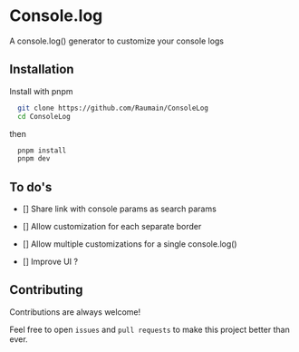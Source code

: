
# Console.log

A console.log() generator to customize your console logs


## Installation

Install with pnpm

```bash
  git clone https://github.com/Raumain/ConsoleLog
  cd ConsoleLog
```
then
```bash
  pnpm install
  pnpm dev
```
    
## To do's

- [] Share link with console params as search params

- [] Allow customization for each separate border

- [] Allow multiple customizations for a single console.log()

- [] Improve UI ?
## Contributing

Contributions are always welcome!

Feel free to open `issues` and `pull requests` to make this project better than ever. 

